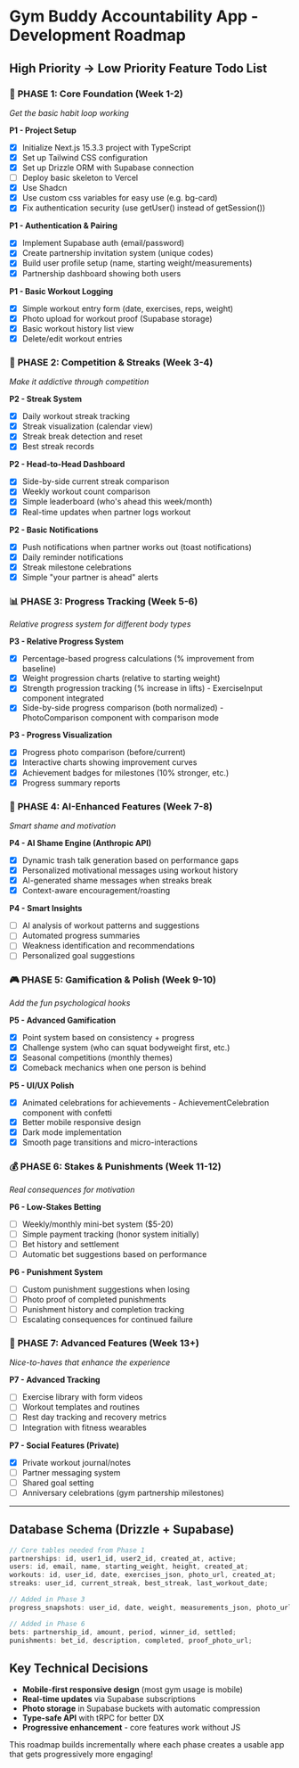# Gym Buddy Accountability App - Development Roadmap

## High Priority → Low Priority Feature Todo List

### 🚀 **PHASE 1: Core Foundation (Week 1-2)**

_Get the basic habit loop working_

**P1 - Project Setup**

- [x] Initialize Next.js 15.3.3 project with TypeScript
- [x] Set up Tailwind CSS configuration
- [x] Set up Drizzle ORM with Supabase connection
- [ ] Deploy basic skeleton to Vercel
- [x] Use Shadcn
- [x] Use custom css variables for easy use (e.g. bg-card)
- [x] Fix authentication security (use getUser() instead of getSession())

**P1 - Authentication & Pairing**

- [x] Implement Supabase auth (email/password)
- [x] Create partnership invitation system (unique codes)
- [x] Build user profile setup (name, starting weight/measurements)
- [x] Partnership dashboard showing both users

**P1 - Basic Workout Logging**

- [x] Simple workout entry form (date, exercises, reps, weight)
- [x] Photo upload for workout proof (Supabase storage)
- [x] Basic workout history list view
- [x] Delete/edit workout entries

### 🎯 **PHASE 2: Competition & Streaks (Week 3-4)**

_Make it addictive through competition_

**P2 - Streak System**

- [x] Daily workout streak tracking
- [x] Streak visualization (calendar view)
- [x] Streak break detection and reset
- [x] Best streak records

**P2 - Head-to-Head Dashboard**

- [x] Side-by-side current streak comparison
- [x] Weekly workout count comparison
- [x] Simple leaderboard (who's ahead this week/month)
- [x] Real-time updates when partner logs workout

**P2 - Basic Notifications**

- [x] Push notifications when partner works out (toast notifications)
- [x] Daily reminder notifications
- [x] Streak milestone celebrations
- [x] Simple "your partner is ahead" alerts

### 📊 **PHASE 3: Progress Tracking (Week 5-6)**

_Relative progress system for different body types_

**P3 - Relative Progress System**

- [x] Percentage-based progress calculations (% improvement from baseline)
- [x] Weight progression charts (relative to starting weight)
- [x] Strength progression tracking (% increase in lifts) - ExerciseInput component integrated
- [x] Side-by-side progress comparison (both normalized) - PhotoComparison component with comparison mode

**P3 - Progress Visualization**

- [x] Progress photo comparison (before/current)
- [x] Interactive charts showing improvement curves
- [x] Achievement badges for milestones (10% stronger, etc.)
- [x] Progress summary reports

### 🤖 **PHASE 4: AI-Enhanced Features (Week 7-8)**

_Smart shame and motivation_

**P4 - AI Shame Engine (Anthropic API)**

- [x] Dynamic trash talk generation based on performance gaps
- [x] Personalized motivational messages using workout history
- [x] AI-generated shame messages when streaks break
- [x] Context-aware encouragement/roasting

**P4 - Smart Insights**

- [ ] AI analysis of workout patterns and suggestions
- [ ] Automated progress summaries
- [ ] Weakness identification and recommendations
- [ ] Personalized goal suggestions

### 🎮 **PHASE 5: Gamification & Polish (Week 9-10)**

_Add the fun psychological hooks_

**P5 - Advanced Gamification**

- [x] Point system based on consistency + progress
- [x] Challenge system (who can squat bodyweight first, etc.)
- [x] Seasonal competitions (monthly themes)
- [x] Comeback mechanics when one person is behind

**P5 - UI/UX Polish**

- [x] Animated celebrations for achievements - AchievementCelebration component with confetti
- [x] Better mobile responsive design
- [x] Dark mode implementation
- [x] Smooth page transitions and micro-interactions

### 💰 **PHASE 6: Stakes & Punishments (Week 11-12)**

_Real consequences for motivation_

**P6 - Low-Stakes Betting**

- [ ] Weekly/monthly mini-bet system ($5-20)
- [ ] Simple payment tracking (honor system initially)
- [ ] Bet history and settlement
- [ ] Automatic bet suggestions based on performance

**P6 - Punishment System**

- [ ] Custom punishment suggestions when losing
- [ ] Photo proof of completed punishments
- [ ] Punishment history and completion tracking
- [ ] Escalating consequences for continued failure

### 🔧 **PHASE 7: Advanced Features (Week 13+)**

_Nice-to-haves that enhance the experience_

**P7 - Advanced Tracking**

- [ ] Exercise library with form videos
- [ ] Workout templates and routines
- [ ] Rest day tracking and recovery metrics
- [ ] Integration with fitness wearables

**P7 - Social Features (Private)**

- [x] Private workout journal/notes
- [ ] Partner messaging system
- [ ] Shared goal setting
- [ ] Anniversary celebrations (gym partnership milestones)

---

## Database Schema (Drizzle + Supabase)

```typescript
// Core tables needed from Phase 1
partnerships: id, user1_id, user2_id, created_at, active;
users: id, email, name, starting_weight, height, created_at;
workouts: id, user_id, date, exercises_json, photo_url, created_at;
streaks: user_id, current_streak, best_streak, last_workout_date;

// Added in Phase 3
progress_snapshots: user_id, date, weight, measurements_json, photo_url;

// Added in Phase 6
bets: partnership_id, amount, period, winner_id, settled;
punishments: bet_id, description, completed, proof_photo_url;
```

## Key Technical Decisions

- **Mobile-first responsive design** (most gym usage is mobile)
- **Real-time updates** via Supabase subscriptions
- **Photo storage** in Supabase buckets with automatic compression
- **Type-safe API** with tRPC for better DX
- **Progressive enhancement** - core features work without JS

This roadmap builds incrementally where each phase creates a usable app that gets progressively more engaging!
